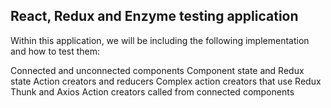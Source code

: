 ## React, Redux and Enzyme testing application

Within this application, we will be including the following implementation and how to test them:

Connected and unconnected components
Component state and Redux state
Action creators and reducers
Complex action creators that use Redux Thunk and Axios
Action creators called from connected components
